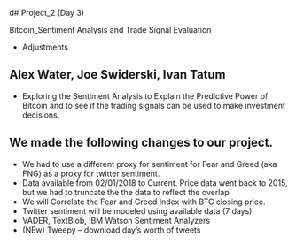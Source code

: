 d# Project_2 (Day 3) 

Bitcoin_Sentiment Analysis and Trade Signal Evaluation 
-  Adjustments 

## Alex Water, Joe Swiderski,  Ivan Tatum

- Exploring the Sentiment Analysis to Explain the Predictive Power of Bitcoin and to see if the trading signals can be used to make investment decisions. 


## We made the following changes to our project.

- We had to use a different proxy for sentiment for Fear and Greed (aka FNG) as a proxy for twitter sentiment.
- Data available from 02/01/2018 to Current. Price data went back to 2015, but we had to truncate the the data to reflect the overlap
- We will Correlate the Fear and Greed Index with BTC closing price.
- Twitter sentiment will be modeled using available data (7 days)
- VADER, TextBlob, IBM Watson Sentiment Analyzers
- (NEw) Tweepy – download day’s worth of tweets     
